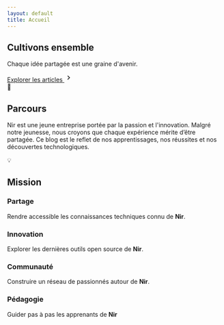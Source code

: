 ```yaml
---
layout: default
title: Accueil
---
```


<section class="hero">
    <div class="hero-content">
        <div class="hero-text">
            <h1 class="hero-title">Cultivons ensemble</h1>
            <p class="hero-subtitle">Chaque idée partagée est une graine d'avenir.</p>
            <div class="hero-cta">
                <a href="{{ '/blog' | relative_url }}" class="cta-button">
                    <span>Explorer les articles</span>
                    <svg class="cta-icon" viewBox="0 0 24 24" width="20" height="20">
                        <path fill="currentColor" d="M8.59 16.58L13.17 12 8.59 7.41 10 6l6 6-6 6-1.41-1.42z"/></svg>
                </a>
            </div>
        </div>
    </div>
</section>

<section class="intro-section">
    <div class="intro-container">
        <div class="intro-column">
            <div class="intro-card">
                <div class="card-header">
                    <span class="card-icon">🚀</span>
                    <h2 class="card-title">Parcours</h2>
                </div>
                <div class="card-content">
                    <p class="card-text">
                        Nir est une jeune entreprise portée par la passion et l'innovation.
                        Malgré notre jeunesse, nous croyons que chaque expérience mérite d’être partagée.
                        Ce blog est le reflet de nos apprentissages, nos réussites et nos découvertes technologiques.
                    </p>
                </div>
            </div>
        </div>
        <div class="intro-column">
            <div class="intro-card">
                <div class="card-header">
                    <span class="card-icon">💡</span>
                    <h2 class="card-title">Mission</h2>
                </div>
                <div class="card-content">
                    <div class="mission-grid">
                        <div class="mission-item">
                            <h3 class="mission-title">Partage</h3>
                            <p>Rendre accessible les connaissances techniques connu de <strong>Nir</strong>.</p>
                        </div>
                        <div class="mission-item">
                            <h3 class="mission-title">Innovation</h3>
                            <p>Explorer les dernières outils open source de <strong>Nir</strong>.</p>
                        </div>
                        <div class="mission-item">
                            <h3 class="mission-title">Communauté</h3>
                            <p>Construire un réseau de passionnés autour de <strong>Nir</strong>.</p>
                        </div>
                        <div class="mission-item">
                            <h3 class="mission-title">Pédagogie</h3>
                            <p>Guider pas à pas les apprenants de <strong>Nir</strong></p>
                        </div>
                    </div>
                </div>
            </div>
        </div>
    </div>
</section>